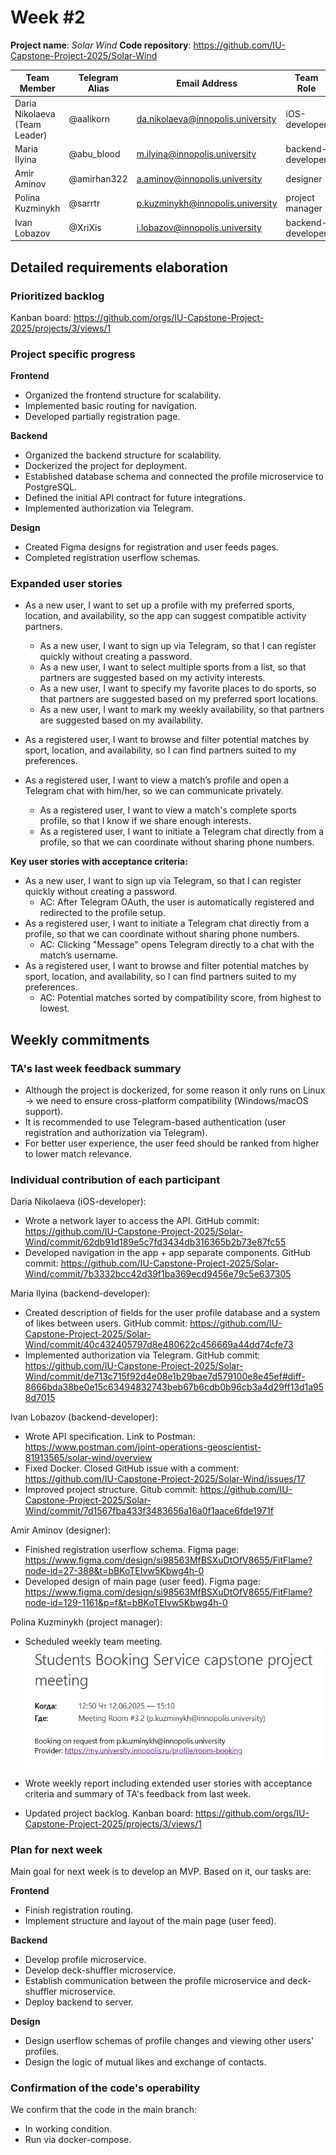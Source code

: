 # Week #2

**Project name**: *Solar Wind*
**Code repository**: https://github.com/IU-Capstone-Project-2025/Solar-Wind

| Team Member                             | Telegram Alias   | Email Address   | Team Role                                          |
|-----------------------------------------|------------------|-----------------|---------------------------------------------|
| Daria Nikolaeva  (Team Leader)     | @aalikorn | da.nikolaeva@innopolis.university | iOS-developer | 
| Maria Ilyina         | @abu_blood | m.ilyina@innopolis.university | backend-developer | 
| Amir Aminov            | @amirhan322 | a.aminov@innopolis.university | designer | 
| Polina Kuzminykh            | @sarrtr | p.kuzminykh@innopolis.university | project manager | 
| Ivan Lobazov            | @XriXis | i.lobazov@innopolis.university | backend-developer |

## Detailed requirements elaboration

### Prioritized backlog
Kanban board:
https://github.com/orgs/IU-Capstone-Project-2025/projects/3/views/1
### Project specific progress
**Frontend**
- Organized the frontend structure for scalability.
- Implemented basic routing for navigation.
- Developed partially registration page.

**Backend**
- Organized the backend structure for scalability.
- Dockerized the project for deployment.
- Established database schema and connected the profile microservice to PostgreSQL.
- Defined the initial API contract for future integrations.
- Implemented authorization via Telegram.

**Design**
- Created Figma designs for registration and user feeds pages.
- Completed registration userflow schemas.

### Expanded user stories

- As a new user, I want to set up a profile with my preferred sports, location, and availability, so the app can suggest compatible activity partners.
    - As a new user, I want to sign up via Telegram, so that I can register quickly without creating a password.
    - As a new user, I want to select multiple sports from a list, so that partners are suggested based on my activity interests.
    - As a new user, I want to specify my favorite places to do sports, so that partners are suggested based on my preferred sport locations.
    - As a new user, I want to mark my weekly availability, so that partners are suggested based on my availability.
    
- As a registered user, I want to browse and filter potential matches by sport, location, and availability, so I can find partners suited to my preferences.

- As a registered user, I want to view a match’s profile and open a Telegram chat with him/her, so we can communicate privately.
    - As a registered user, I want to view a match's complete sports profile, so that I know if we share enough interests.
    - As a registered user, I want to initiate a Telegram chat directly from a profile, so that we can coordinate without sharing phone numbers.

**Key user stories with acceptance criteria:**

- As a new user, I want to sign up via Telegram, so that I can register quickly without creating a password.
    - AC: After Telegram OAuth, the user is automatically registered and redirected to the profile setup.
- As a registered user, I want to initiate a Telegram chat directly from a profile, so that we can coordinate without sharing phone numbers.
    - AC: Clicking "Message" opens Telegram directly to a chat with the match’s username. 
- As a registered user, I want to browse and filter potential matches by sport, location, and availability, so I can find partners suited to my preferences.
    - AC:  Potential matches sorted by compatibility score, from highest to lowest.
        
## Weekly commitments

### TA's last week feedback summary 
- Although the project is dockerized, for some reason it only runs on Linux -> we need to ensure cross-platform compatibility (Windows/macOS support).
- It is recommended to use Telegram-based authentication (user registration and authorization via Telegram).
- For better user experience, the user feed should be ranked from higher to lower match relevance.

### Individual contribution of each participant

Daria Nikolaeva (iOS-developer):
- Wrote a network layer to access the API.
GitHub commit: https://github.com/IU-Capstone-Project-2025/Solar-Wind/commit/62db91d189e5c7fd3434db316365b2b73e87fc55
- Developed navigation in the app + app separate components.
GitHub commit: https://github.com/IU-Capstone-Project-2025/Solar-Wind/commit/7b3332bcc42d39f1ba369ecd9456e79c5e637305

Maria Ilyina (backend-developer):

- Created description of fields for the user profile database and a system of likes between users.
GitHub commit: https://github.com/IU-Capstone-Project-2025/Solar-Wind/commit/40c432405797d8e480622c456669a44dd74cfe73
- Implemented authorization via Telegram.
GitHub commit: https://github.com/IU-Capstone-Project-2025/Solar-Wind/commit/de713c715f92d4e08e1b29bae7d579100e8e45ef#diff-8666bda38be0e15c63494832743beb67b6cdb0b96cb3a4d29ff13d1a958d7015

Ivan Lobazov (backend-developer):
- Wrote API specification.
Link to Postman: https://www.postman.com/joint-operations-geoscientist-81913565/solar-wind/overview
- Fixed Docker.
Closed GitHub issue with a comment: https://github.com/IU-Capstone-Project-2025/Solar-Wind/issues/17
- Improved project structure.
Gitub commit: https://github.com/IU-Capstone-Project-2025/Solar-Wind/commit/7d1567fba433f3483656a16a0f1aace6fde1971f

Amir Aminov (designer):
- Finished registration userflow schema.
Figma page: https://www.figma.com/design/si98563MfBSXuDtOfV8655/FitFlame?node-id=27-388&t=bBKoTEIvw5Kbwg4h-0
- Developed design of main page (user feed).
Figma page: https://www.figma.com/design/si98563MfBSXuDtOfV8655/FitFlame?node-id=129-1161&p=f&t=bBKoTEIvw5Kbwg4h-0

Polina Kuzminykh (project manager):
 
 - Scheduled weekly team meeting. 
 ![Weekly meeting](https://github.com/IU-Capstone-Project-2025/Solar-Wind/blob/main/content/images/week2_meeting.png)

 - Wrote weekly report including extended user stories with acceptance criteria and summary of TA's feedback from last week.
 - Updated project backlog.
    Kanban board: https://github.com/orgs/IU-Capstone-Project-2025/projects/3/views/1

### Plan for next week
Main goal for next week is to develop an MVP. Based on it, our tasks are:

**Frontend**
- Finish registration routing.
- Implement structure and layout of the main page (user feed).

**Backend**
- Develop profile microservice.
- Develop deck-shuffler microservice.
- Establish communication between the profile microservice and deck-shuffler microservice.
- Deploy backend to server.

**Design**
- Design userflow schemas of profile changes and viewing other users' profiles.
- Design the logic of mutual likes and exchange of contacts.

### Confirmation of the code's operability

We confirm that the code in the main branch:
-  In working condition.
-  Run via docker-compose.